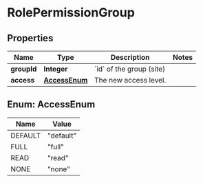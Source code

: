 

# RolePermissionGroup

## Properties

Name | Type | Description | Notes
------------ | ------------- | ------------- | -------------
**groupId** | **Integer** | &#x60;id&#x60; of the group (site) | 
**access** | [**AccessEnum**](#AccessEnum) | The new access level. | 



## Enum: AccessEnum

Name | Value
---- | -----
DEFAULT | &quot;default&quot;
FULL | &quot;full&quot;
READ | &quot;read&quot;
NONE | &quot;none&quot;



